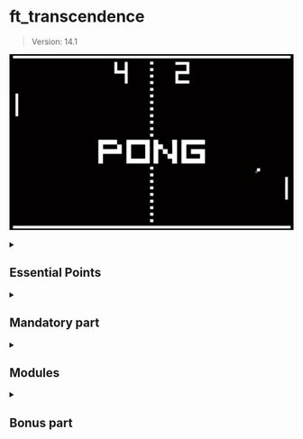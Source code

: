 # ft_transcendence
> Version: 14.1

<div align="center">

![Pong image](./utils/img/pong.png)

</div>

<details>
  <summary>
    <h2>Essential Points</h2>
  </summary>
  
  This project is a complex undertaking, requiring decision-making within the specified constraints.  
  You have some flexibility in implementing certain modules, 
  and it is left to your discretion **within the scope of the subject**.  
  All your choices must be justifiable.  

  If you believe it’s necessary to use *nginx* to set up your website,
  there’s no issue, but ask yourself first, is it truly necessary?  
  Can I do without it?

  Similarly, when faced with a library that could assist you,
  it’s crucial to understand whether it will fulfill your tasks.  
  You’re not expected to rework uninteresting sub-layers
  but rather to make the proposed features function.  

  It’s crucial to understand that you’ll encounter decisions where
  doubts about implementing certain features will arise.  

  Initially, it is **STRONGLY recommended** to comprehend the project requirements thoroughly.  
  Once you’ve grasped what needs to be accomplished,
  it is necessary to stay within the framework of the project.  

  When we mention an imposed technology, it explicitly means that
  everything officially related to the requested framework/language is allowed.  

  However, we emphasize that when you wish to implement a module,
  all restrictions apply to that module.  
  For instance, if you want to realize the project with
  the Backend module as specified in the subject,
  you can no longer use the default language and must adapt your project accordingly.  
  If you still want to create a backend using the default language,
  it’s also possible, but since you’re not using the requested language/framework,
  this module will not be considered valid.  

  Before concluding, it’s important to note that
  some modules intentionally have strong dependencies on others.  

  Your choices are significant and must be justified during your evaluation.  
  Exercise caution.  

  Take the time to contemplate the design of your application with your choices
  before delving into the code – it’s crucial.  
  Have a fun ! :)

</details>
  

<details>
  <summary>
    <h2>Mandatory part</h2>
  </summary>

  This project is about creating a website for the mighty **Pong** contest!  

  > The use of libraries or frameworks or tools to replace your job is strictly prohibited.  
  > Each part of the subject will explicitly present the authorized third party software you can use.  
  > Nevertheless, it is allowed and even recommended to use anything possible to simplify certain actions.  
  > It is important to note that any tools or resources utilized must be justified.  
  > Please be aware that simplifying does not equate to completing your work.  

<details>
  <summary>
    <h3>Overview</h3>
  </summary>

  Thanks to your website, users will play Pong with others.  
  You have to provide a nice user interface and real-time multiplayer online games!  

• Your project needs to adhere to the following guidelines as a minimum requirement,
contributing only a small portion to the final grade.  

• The second part of this subject will offer additional modules that can replace or complete the following rules.

In this Subject, certain words are ~~highlighted in green~~ :small_orange_diamond:Bordered like this:small_orange_diamond:.  
These represent technology choices that will evolve over time.  
Pay close attention to the version of the subject.

</details>

<details>
  <summary>
    <h3>Minimal technical requirement</h3>
  </summary>

Your project has to comply with the following rules:  

> Again, some of these constraints could be overridden by the choice of specific modules.

You are free to develop the site, with or without a backend.  

If you choose to include a backend, 
it must be written in pure :small_orange_diamond:Ruby:small_orange_diamond:.  
However, this requirement can be overridden by the **Framework module**.  

If your backend or framework uses a database,  
you must follow the constraints of the **Database module**.  

The frontend should be developed using pure vanilla :small_orange_diamond:Javascript:small_orange_diamond:.  
However, this requirement can be altered through the **FrontEnd module**.  

Your website must be a [single-page application](https://en.wikipedia.org/wiki/Single-page_application).  
The user should be able to use the **Back** and **Forward** buttons of the browser.

Your website must be compatible with the **latest stable up-to-date version** of :small_orange_diamond:Google Chrome:small_orange_diamond:.  

The user should encounter no unhandled errors and no warnings when browsing the website.  

Everything must be launched with a single command line to run an autonomous container provided by :small_orange_diamond:Docker:small_orange_diamond:.  
Example : `docker-compose up --build`  

> *If your container solution is Docker:*  
> When your computers in clusters run under Linux, you will use Docker in rootless mode for security reasons.  
> This comes with 2 sideways:  
> <br/>
>   • Your Docker runtime files must be located in /goinfre or /sgoinfre.
> <br/>
>   • You can’t use so called “bind-mount volumes” between the host and the container if non-root UIDs are used in the container.  
> <br/>
> Depending on the project, your situation and the context, several fallbacks exist:  
> Docker in a VM, rebuild you container after your changes, craft your own docker image with root as unique UID.  

</details>

<details>
  <summary>
    <h3>Game</h3>
  </summary>

The main purpose of this website is to play Pong versus other players.  

• Therefore, users must have the ability to participate in a live Pong game against another player directly on the website.  
Both players will use the same keyboard.  
The [**Remote players module**]() can enhance this functionality with remote players.

• A player must be able to play against another player, but it should also be possible to propose a **tournament**.  
This tournament will consist of multiple players who can take turns playing against each other.  
You have flexibility in how you implement the tournament,  
but it must clearly display who is playing against whom and the order of the players.  

• A **registration system** is required:  
At the start of a tournament, each player must input their alias name.  
The aliases will be reset when a new tournament begins.  
However, this requirement can be modified using the [**Standard User Management module**]().  

• There must be a **matchmaking system**:  
The tournament system organizes the matchmaking of the participants, and announces the next fight.  

• All players must adhere to the same rules,
which includes having identical paddle speed.  
This requirement also applies when using AI;  
the AI must exhibit the same speed as a regular player.  

• The game itself must be developed in accordance with the default frontend constraints (as outlined above),  
or you may choose to utilize the [**FrontEnd module**](),
or you have the option to override it with the [**Graphics module**]().  
While the visual aesthetics can vary,
it must still capture the essence of the **original Pong** (1972).

> The use of libraries or frameworks or tools to replace your job is strictly prohibited.  
> Each part of the subject will explicitly present the authorized third party software you can use.  
> Nevertheless, it is allowed and even recommended to use anything possible to simplify certain actions.  
> It is important to note that any tools or resources utilized must be justified.  
> Please be aware that simplifying does not equate to completing your work.  

</details>

<details>
  <summary>
    <h3>Security concerns</h3>
  </summary>

In order to create a basic functional website,
here are a few security concerns that you have to tackle:  

• Any password stored in your database,
if applicable, must be **hashed**.  

• Your website must be protected against **SQL injections/XSS**.  

• If you have a backend or any other features, 
it is mandatory to enable an HTTPS connection for all aspects (Utilize wss instead of ws...).  

• You must implement some form of validation for forms and any user input,  
either within the base page if no backend is used or on the server side if a backend is employed.  

> Please make sure you use a strong password hashing algorithm  

> For obvious security reasons, any credentials, API keys, env variables etc...  
> must be saved locally in a .env file and ignored by git.
> Publicly stored credentials will lead you directly to a failure of the project.  

</details>

</details>


<details>
  <summary>
    <h2>Modules</h2>
  </summary>

Now that you’ve accomplished 25% of the project, congratulations!  

With a functional basic website in place,  
the next step is to choose modules for further improvement.  

To attain 100% project completion, a minimum of **7 major modules is required**.  
It’s crucial to carefully review each module as it may necessitate modifications to your baseline website.  

Therefore, we strongly recommend reading this entire subject thoroughly.  

> The use of libraries or frameworks or tools to replace your job is strictly prohibited.  
> Each part of the subject will explicitly present the authorized third party software you can use.  
> Nevertheless, it is allowed and even recommended to use anything possible to simplify certain actions.  
> It is important to note that any tools or resources utilized must be justified.  
> Please be aware that simplifying does not equate to completing your work.  

> Two Minor Modules are equivalent to one Major Module.

<details>
  <summary><h3>Overview</h3></summary>

• [**Web**]()  
◦ **Major module**: Use a Framework as backend.  
◦ **Minor module**: Use a front-end framework or toolkit.  
◦ **Minor module**: Use a database for the backend.  
◦ **Major module**: Store the score of a tournament in the Blockchain.  

• [**User Management**]()  
◦ **Major module**: Standard user management, authentication, users across tournaments.  
◦ **Major module**: Implementing a remote authentication.  

• [**Gameplay and user experience**]()  
◦ **Major module**: Remote players  
◦ **Major module**: Multiplayers (more than 2 in the same game).  
◦ **Major module**: Add Another Game with User History and Matchmaking.  
◦ **Minor module**: Game Customization Options.  
◦ **Major module**: Live chat.  

• [**AI-Algo**]()  
◦ **Major module**: Introduce an AI Opponent.  
◦ **Minor module**: User and Game Stats Dashboards  

• [**Cybersecurity**]()  
◦ **Major module**: Implement WAF/ModSecurity with Hardened Configuration and HashiCorp Vault for Secrets Management.  
◦ **Minor module**: GDPR Compliance Options with User Anonymization, Local Data Management, and Account Deletion.  
◦ **Major module**: Implement Two-Factor Authentication (2FA) and JWT.  

• [**Devops**]()  
◦ **Major module**: Infrastructure Setup for Log Management.  
◦ **Minor module**: Monitoring system.  
◦ **Major module**: Designing the Backend as Microservices.  

• [**Graphics**]()  
◦ **Major module**: Use of advanced 3D techniques.  

• [**Accessibility**]()  
◦ **Minor module**: Support on all devices.  
◦ **Minor module**: Expanding Browser Compatibility.  
◦ **Minor module**: Multiple language supports.  
◦ **Minor module**: Add accessibility for Visually Impaired Users.  
◦ **Minor module**: Server-Side Rendering (SSR) Integration.  

• [**Server-Side Pong**]()  
◦ **Major module**: Replacing Basic Pong with Server-Side Pong and Implementing an API.  
◦ **Major module**: Enabling Pong Gameplay via CLI against Web Users with API Integration.  

</details>

<details>
  <summary>
    <h3>Web</h3>
  </summary>

These modules enable the integration of advanced web features into your Pong game.  

• **Major module**: Use a Framework as backend.  
In this major module, you are required to utilize a specific web framework for your backend development,  
and that framework is :small_orange_diamond:Django:small_orange_diamond:.  

> You can create a backend without using the constraints of this module by using the default language/framework.  
> However, this module will only be valid if you use the associated constraints.  

• **Minor module**: Use a front-end framework or toolkit.  
Your frontend development will utilize the :small_orange_diamond:Bootstrap toolkit:small_orange_diamond:.  

> You can create a front-end without using the constraints of this module by using the default language/framework.  
> However, this module will only be valid if you use the associated constraints.  

• Minor module: Use a database for the backend -and more.  
The designated database for all DB instances in your project is :small_orange_diamond:PostgreSQL:small_orange_diamond:.  
This choice guarantees data consistency and compatibility across all project components 
and may be a prerequisite for other modules, such as the **backend Framework module**.  

• Major module: Store the score of a tournament in the Blockchain.  
This Major module focuses on implementing a feature within the Pong website to store tournament scores securely on a blockchain.  
It is essential to clarify that for development and testing purposes, we will utilize a testing blockchain environment.  
The chosen blockchain for this implementation is :small_orange_diamond:Ethereum:small_orange_diamond:,  
and :small_orange_diamond:Solidity:small_orange_diamond: will be the programming language used for smart contract development.  

◦ Blockchain Integration: The primary goal of this module is to seamlessly integrate blockchain technology, 
specifically :small_orange_diamond:Ethereum:small_orange_diamond:, into the Pong website.  
This integration ensures the secure and immutable storage of tournament scores, 
providing players with a transparent and tamper-proof record of their gaming achievements.  

◦ :small_orange_diamond:Solidity:small_orange_diamond: Smart Contracts: To interact with the blockchain, 
we will develop :small_orange_diamond:Solidity:small_orange_diamond: smart contracts.  
These contracts will be responsible for recording,
managing, and retrieving tournament scores.  

◦Testing Blockchain: As mentioned earlier, a testing blockchain will be employed for development and testing purposes.  
This ensures that all blockchain-related functionalities are thoroughly validated without any risks associated with a live blockchain.  

Interoperability: This module may have dependencies on other modules, particularly the Backend Framework module.  
Integrating blockchain functionality might necessitate adjustments in the backend to accommodate interactions with the blockchain.  

By implementing this module, we aim to enhance the Pong website by introducing a blockchain-based score storage system.  

Users will benefit from the added layer of security and transparency,  
ensuring the integrity of their gaming scores.  
The module emphasizes the use of a testing blockchain environment to minimize risks associated with blockchain development.  

</details>

---
---

User Management
This module delves into the realm of User Management, addressing crucial aspects
of user interactions and access control within the Pong platform.
It encompasses two major components,
each focused on essential elements of user management and authentication: user participation across multiple tournaments and the implementation of remote authentication.

• Major module: Standard user management, authentication, users across tournaments.

◦ Users can subscribe to the website in a secure way.
◦ Registered users can log in in a secure way.
◦ Users can select a unique display name to play the tournaments.
◦ Users can update their information.
◦ Users can upload an avatar, with a default option if none is provided.
◦ Users can add others as friends and view their online status.
◦ User profiles display stats, such as wins and losses.
◦ Each user has a Match History including 1v1 games, dates, and relevant details, accessible to logged-in users.

Be carefull, the management of duplicate usernames/emails is at your discretion.
You must provide a justification for your decision.

..

Major module: Implementing a remote authentication.
In this major module, the goal is to implement the following authentication system:
OAuth 2.0 authentication with 42.

Key features and objectives include:
◦ Integrate the authentication system, allowing users to securely sign in.
◦ Obtain the necessary credentials and permissions from the authority to enable a secure login.
◦ Implement user-friendly login and authorization flows that adhere to best practices and security standards.
◦ Ensure the secure exchange of authentication tokens and user information between the web application and the authentication provider.

This major module aims to get a remote user authentication, providing users with a secure and convenient way to access the web application.

..

Gameplay and user experience
These modules are designed to enhance the general gameplay of the project.

• Major module: Remote players
It is possible to have two distant players.
Each player is located on a separated computer, accessing the same website and playing the same Pong game.

Think about network issues, like unexpected disconnection or lag.
You have to offer the best user experience possible.

• Major module: Multiple players
It is possible to have more than two players.
Each player needs a live control (so the previous “Distant players” module is highly recommended).
It’s up to you to define how the game could be played with 3, 4, 5, 6 ... players.
Along with the regular 2 players game,
you can choose a single number of players, greater than 2, for this multiplayer module.

Ex: 4 players can play on a squarred board, each player owns one unique side of the square.

• Major module: Add Another Game with User History and Matchmaking.
In this major module, the objective is to introduce a new game, distinct from Pong, and incorporate features such as user history tracking and matchmaking.

Key features and goals include:
◦ Develop a new, engaging game to diversify the platform’s offerings and entertain users.
◦ Implement user history tracking to record and display individual user’s gameplay statistics.
◦ Create a matchmaking system to allow users to find opponents and participate in fair and balanced matches.
◦ Ensure that user game history and matchmaking data are stored securely and remain up-to-date.
◦ Optimize the performance and responsiveness of the new game to provide an enjoyable user experience.
Regularly update and maintain the game to fix
bugs, add new features, and enhance gameplay.

This major module aims to expand your platform by introducing a new game, enhancing user engagement with gameplay history, and facilitating matchmaking for an enjoyable gaming experience.

• Minor module: Game Customization Options.
In this minor module, the goal is to provide customization options for all available games on the platform.

Key features and objectives include:
◦ Offer customization features, such as power-ups, attacks, or different maps, that enhance the gameplay experience.
◦ Allow users to choose a default version of the game with basic features if they prefer a simpler experience.
◦ Ensure that customization options are available and applicable to all games offered on the platform.
◦ Implement user-friendly settings menus or interfaces for adjusting game parameters.
◦ Maintain consistency in customization features across all games to provide a unified user experience.

This module aims to give users the flexibility to tailor their gaming experience across all available games by providing a variety of customization options while also offering a default version for those who prefer a straightforward gameplay
experience.

• Major module: Live Chat.
You have to create a chat for your users in this module:
◦ The user should be able to send direct messages to other users.
◦ The user should be able to block other users. This way, they will see no more messages from the account they blocked.
◦ The user should be able to invite other users to play a Pong game through the chat interface.
◦ The tournament system should be able to warn users expected for the next game.
◦ The user should be able to access other players profiles through the chat interface.

..

AI-Algo

These modules serve to introduce data-driven elements to the project,
with the major module introducing an AI opponent for enhanced gameplay,
and the minor module focusing on user and game statistics dashboards, offering users a minimalistic yet insightful glimpse into their gaming experiences.

• Major module: Introduce an AI Opponent.
In this major module, the objective is to incorporate an AI player into the game.

Notably, the use of the A* algorithm is not permitted for this task.

Key features and goals include:
◦ Develop an AI opponent that provides a challenging and engaging gameplay experience for users.
◦ The AI must replicate human behavior, meaning that in your AI implementation, you must simulate keyboard input.

The constraint here is that the AI can only refresh its view of the game once per second, requiring it to anticipate bounces and other actions.

The AI must utilize power-ups if you have chosen to implement the Game customization options module.

◦ Implement AI logic and decision-making processes that enable the AI player to make intelligent and strategic moves.
◦ Explore alternative algorithms and techniques to create an effective AI player without relying on A*.
◦ Ensure that the AI adapts to different gameplay scenarios and user interactions.

Attention: You will need to explain in detail how your AI functions during your evaluation.

Creating an AI that does nothing is strictly
prohibited; it must have the capability to win occasionally.

This major module aims to enhance the game by introducing an AI opponent that adds excitement and competitiveness without relying on the A* algorithm.

• Minor module: User and Game Stats Dashboards.
In this minor module, the goal is to introduce dashboards that display statistics for individual users and game sessions.

Key features and objectives include:
◦ Create user-friendly dashboards that provide users with insights into their own
gaming statistics.
◦ Develop a separate dashboard for game sessions, showing detailed statistics, outcomes, and historical data for each match.
◦ Ensure that the dashboards offer an intuitive and informative user interface for tracking and analyzing data.
◦ Implement data visualization techniques, such as charts and graphs, to present statistics in a clear and visually appealing manner.
◦ Allow users to access and explore their own gaming history and performance metrics conveniently.
◦ Feel free to add any metrics you deem useful.

This minor module aims to empower users with the ability to monitor their gaming statistics and game session details through user-friendly dashboards,
providing a comprehensive view of their gaming experience.

...

Cybersecurity

These cybersecurity modules are designed to bolster the security posture of the project, with the major module focusing on robust protection through Web Application Firewall (WAF) and ModSecurity configurations and HashiCorp Vault for secure secrets management.
The minor modules complement this effort by adding options for GDPR compliance, user data anonymization, account deletion, two-factor authentication (2FA), and JSON Web Tokens (JWT), collectively ensuring the project’s commitment to data protection, privacy, and authentication security.

• Major module: Implement WAF/ModSecurity with Hardened Configuration and HashiCorp Vault for Secrets Management.

In this major module, the objective is to enhance the security infrastructure of the project by implementing several key components.

Key features and goals include:
◦ Configure and deploy a Web Application Firewall (WAF) and ModSecurity with a strict and secure configuration to protect against web-based attacks.
◦ Integrate HashiCorp Vault to securely manage and store sensitive information, such as API keys, credentials, and environment variables, ensuring that these secrets are properly encrypted and isolated.

This major module aims to bolster the project’s security infrastructure by implementing robust security measures, including WAF/ModSecurity for web application protection and HashiCorp Vault for secrets management to ensure a safe and secure environment.

• Minor module: GDPR Compliance Options with User Anonymization, Local Data Management, and Account Deletion.

In this minor module, the goal is to introduce GDPR compliance options that allow users to exercise their data privacy rights.

Key features and objectives include:
◦ Implement GDPR-compliant features that enable users to request anonymization of their personal data, ensuring that their identity and sensitive information are protected.
◦ Provide tools for users to manage their local data, including the ability to view, edit, or delete their personal information stored within the system.
◦ Offer a streamlined process for users to request the permanent deletion of their accounts, including all associated data, ensuring compliance with data protection regulations.
◦ Maintain clear and transparent communication with users regarding their data privacy rights,
with easily accessible options to exercise these rights.

This minor module aims to enhance user privacy and data protection by offering GDPR compliance options that empower users to control their personal information and exercise their data privacy rights within the system.

If you are not familiar with the General Data Protection Regulation (GDPR),
it is essential to understand its principles and implications, especially regarding user data management and privacy.

The GDPR is a regulation that aims to protect the
personal data and privacy of individuals within the European Union (EU) and the European Economic Area (EEA).

It sets out strict rules and guidelines for organi-
zations on how they should handle and process personal data.

To gain a better understanding of the GDPR and its requirements,
it is highly recommended to visit the official website of the European Commission on data
protection1.

This website provides comprehensive information about the GDPR, including its principles, objectives, and user rights. It also offers additional
resources to delve deeper into the topic and ensure compliance with the regulation.

If you are unfamiliar with the GDPR, please take the time to visit the provided link and familiarize yourself with the regulations before proceeding with this project.

• Major module: Implement Two-Factor Authentication (2FA) and JWT.
In this major module, the goal is to enhance security and user authentication by introducing Two-Factor Authentication (2FA) and utilizing JSON Web Tokens (JWT). Key features and objectives include:
◦ Implement Two-Factor Authentication (2FA) as an additional layer of security for user accounts, requiring users to provide a secondary verification method, such as a one-time code, in addition to their password.
◦ Utilize JSON Web Tokens (JWT) as a secure method for authentication and authorization, ensuring that user sessions and access to resources are managed securely.
◦ Provide a user-friendly setup process for enabling 2FA, with options for SMS codes, authenticator apps, or email-based verification.
◦ Ensure that JWT tokens are issued and validated securely to prevent unauthorized access to user accounts and sensitive data.

This major module aims to strengthen user account security by offering Two-Factor
Authentication (2FA) and enhancing authentication and authorization through the
use of JSON Web Tokens (JWT).

https://commission.europa.eu/law/law-topic/data-protection/data-protection-eu_en

..

Devops

These modules collectively focus on enhancing the project’s infrastructure and architecture,
with the major modules addressing infrastructure setup for efficient log management using ELK (Elasticsearch, Logstash, Kibana), designing the backend as microservices for flexibility and scalability, and implementing Prometheus/Grafana for comprehensive system monitoring.

• Major module: Infrastructure Setup with ELK (Elasticsearch, Logstash, Kibana) for Log Management.

In this major module, the objective is to establish a robust infrastructure for log management and analysis using the ELK stack (Elasticsearch, Logstash, Kibana).

Key features and goals include:
◦ Deploy Elasticsearch to efficiently store and index log data, making it easily searchable and accessible.
◦ Configure Logstash to collect, process, and transform log data from various sources and send it to Elasticsearch.
◦ Set up Kibana for visualizing log data, creating dashboards, and generating insights from log events.
◦ Define data retention and archiving policies to manage the storage of log data effectively.
◦ Implement security measures to protect log data and access to the ELK stack components.

This major module aims to establish a powerful log management and analysis system using the ELK stack, enabling effective troubleshooting, monitoring, and insights into the system’s operation and performance.

• Minor module: Monitoring system.
In this minor module, the objective is to set up a comprehensive monitoring system using Prometheus and Grafana.

Key features and goals include:
◦ Deploy Prometheus as the monitoring and alerting toolkit to collect metrics and monitor the health and performance of various system components.
◦ Configure data exporters and integrations to capture metrics from different services, databases, and infrastructure components.
◦ Create custom dashboards and visualizations using Grafana to provide realtime insights into system metrics and performance.
◦ Set up alerting rules in Prometheus to proactively detect and respond to critical issues and anomalies.
◦ Ensure proper data retention and storage strategies for historical metrics data.
◦ Implement secure authentication and access control mechanisms for Grafana to protect sensitive monitoring data.

This minor module aims to establish a robust monitoring infrastructure using
Prometheus and Grafana,
enabling real-time visibility into system metrics and proactive issue detection for improved system performance and reliability.

• Major module: Designing the Backend as Microservices.
In this major module, the goal is to architect the backend of the system using a microservices approach.

Key features and objectives include:
◦ Divide the backend into smaller, loosely-coupled microservices, each responsible for specific functions or features.
◦ Define clear boundaries and interfaces between microservices to enable independent development, deployment, and scaling.
◦ Implement communication mechanisms between microservices, such as REST-
ful APIs or message queues, to facilitate data exchange and coordination.
◦ Ensure that each microservice is responsible for a single, well-defined task or business capability, promoting maintainability and scalability.

This major module aims to enhance the system’s architecture by adopting a microservices design approach,
enabling greater flexibility, scalability, and maintainability of the backend components.
..
Gaming
These modules are designed to enhance the gamification aspect of the project, with the
major module introducing new games, user history tracking, and matchmaking, while the
minor module focuses on providing customization options across all available games.
• Major module: Add Another Game with User History and Matchmaking.

In this major module, the objective is to introduce a new game, distinct from Pong, and incorporate features such as user history tracking and matchmaking.

Key features and goals include:
◦ Develop a new, engaging game to diversify the platform’s offerings and enter-
tain users.
◦ Implement user history tracking to record and display individual user’s gameplay statistics.
◦ Create a matchmaking system to allow users to find opponents and participate in fair and balanced matches.
◦ Ensure that user game history and matchmaking data are stored securely and remain up-to-date.
◦ Optimize the performance and responsiveness of the new game to provide an enjoyable user experience.

Regularly update and maintain the game to fix
bugs, add new features, and enhance gameplay.
This major module aims to expand your platform by introducing a new game, enhancing user engagement with gameplay history, and facilitating matchmaking for an enjoyable gaming experience.

• Minor module: Game Customization Options.
In this minor module, the goal is to provide customization options for all available games on the platform.

Key features and objectives include:

◦ Offer customization features, such as power-ups, attacks, or different maps, that enhance the gameplay experience.
◦ Allow users to choose a default version of the game with basic features if they prefer a simpler experience.
◦ Ensure that customization options are available and applicable to all games offered on the platform.
◦ Implement user-friendly settings menus or interfaces for adjusting game parameters.
◦ Maintain consistency in customization features across all games to provide a unified user experience.

This module aims to give users the flexibility to tailor their gaming experience across all available games by providing a variety of customization options while also offering a default version for those who prefer a straightforward gameplay
experience.

..

Graphics
• Major module: Implementing Advanced 3D Techniques
This major module, known as "Graphics," is focused on enhancing the visual aspects of the Pong game.
It introduces the utilization of advanced 3D techniques to create a more immersive gaming experience.

Specifically, the Pong game will be developed
using ThreeJS/WebGL to achieve the desired visual effects.
◦ Advanced 3D Graphics: The primary goal of this module is to implement advanced 3D graphics techniques to elevate the visual quality of the Pong game.

By utilizing ThreeJS/WebGL , we aim to create stunning visual effects that immerse players in the gaming environment.

◦ Immersive Gameplay: The incorporation of advanced 3D techniques enhances the overall gameplay experience by providing users with a visually engaging and captivating Pong game.

◦ Technology Integration: The chosen technology for this module is ThreeJS/WebGL .

These tools will be used to create the 3D graphics, ensuring compatibility and optimal performance.

This major module aims to revolutionize the Pong game’s visual elements by introducing advanced 3D techniques.

Through the utilization of TreeJS/WebGL,
we aspire to provide players with an immersive and visually stunning gaming experience.

..

Accessibility

These modules are designed to enhance the accessibility of our web application, with a focus on ensuring compatibility across all devices, expanding browser support, offering multi-language capabilities, providing accessibility features for visually impaired users, and integrating Server-Side Rendering (SSR) for improved performance and user experience.

• Minor module: Support on all devices.
In this module, the main focus is to ensure that your website works seamlessly on all types of devices.

Key features and objectives include:
◦ Make sure the website is responsive, adapting to different screen sizes and orientations, ensuring a consistent user experience on desktops, laptops, tablets, and smartphones.
◦ Ensure that users can easily navigate and interact with the website using different input methods,
such as touchscreens, keyboards, and mice, depending on the device they are using.

This module aims to provide a consistent and user-friendly experience on all devices,
maximizing accessibility and user satisfaction.

• Minor module: Expanding Browser Compatibility.
In this minor module, the objective is to enhance the compatibility of the web application by adding support for an additional web browser.

Key features and objectives include:
◦ Extend browser support to include an additional web browser, ensuring that users can access and use the application seamlessly.
◦ Conduct thorough testing and optimization to ensure that the web application functions correctly and displays correctly in the newly supported browser.
◦ Address any compatibility issues or rendering discrepancies that may arise in the added web browser.
◦ Ensure a consistent user experience across all supported browsers, maintaining usability and functionality.

This minor module aims to broaden the accessibility of the web application by supporting an additional web browser, providing users with more choices for their browsing experience.

• Minor module: Multiple language supports.
In this minor module, the objective is to ensure that your website supports multiple languages to cater to a diverse user base.

Key features and goals include:
◦ Implement support for a minimum of three languages on the website to accommodate a broad audience.
Provide a language switcher or selector that allows users to easily change the website’s language based on their preferences.
◦ Translate essential website content, such as navigation menus, headings, and key information, into the supported languages.
◦ Ensure that users can navigate and interact with the website seamlessly, regardless of the selected language.
◦ Consider using language packs or localization libraries to simplify the translation process and maintain consistency across different languages.
◦ Allow users to set their preferred language as a default choice for subsequent visits to the website.

This minor module aims to enhance the accessibility and inclusivity of your website by offering content in multiple languages, making it more user-friendly for a diverse international audience.

• Minor module: Add accessibility for Visually Impaired Users.
In this minor module, the goal is to make your website more accessible for visually impaired users.

Key features include:
◦ Support for screen readers and assistive technologies.
◦ Clear and descriptive alt text for images.
◦ High-contrast color scheme for readability.
◦ Keyboard navigation and focus management.
◦ Options for adjusting text size.
◦ Regular updates to meet accessibility standards.

This module aims to improve the website’s usability for individuals with visual impairments and ensure compliance with accessibility standards.

• Minor module: Server-Side Rendering (SSR) Integration.
In this minor module, the focus is on integrating Server-Side Rendering (SSR) to enhance the performance and user experience of your website.

Key objectives include:
◦ Implement SSR to improve the website’s loading speed and overall performance.
◦ Ensure that content is pre-rendered on the server and delivered to users’ browsers for faster initial page loads.
◦ Optimize SEO by providing search engines with pre-rendered HTML content.
◦ Maintain a consistent user experience while benefiting from the advantages of SSR.

This module aims to boost website performance and SEO by integrating Server-Side Rendering for faster page loads and improved user experience.

..

Server-Side Pong

• Major module: Replacing Basic Pong with Server-Side Pong and Implementing an API.

In this major module, the goal is to replace the basic Pong game with a server-side Pong game, accompanied by the implementation of an API. 

Key features and objectives include:
◦ Develop server-side logic for the Pong game to handle gameplay, ball movement, scoring, and player interactions.
◦ Create an API that exposes the necessary resources and endpoints to interact with the Pong game, allowing partial usage of the game via the Command-Line Interface (CLI) and web interface.
◦ Design and implement the API endpoints to support game initialization, player controls, and game state updates.
◦ Ensure that the server-side Pong game is responsive, providing an engaging and enjoyable gaming experience.
◦ Integrate the server-side Pong game with the web application, allowing users to play the game directly on the website.

This major module aims to elevate the Pong game by migrating it to the server side,
enabling interaction through both a web interface and CLI while offering an API for easy access to game resources and features.

• Major module: Enabling Pong Gameplay via CLI against Web Users with API Integration.
In this major module, the goal is to develop a Command-Line Interface (CLI) that allows users to play Pong against players using the web version of the game.
The CLI should connect to the web application seamlessly, enabling CLI users to join and interact with web players.

Key features and objectives include:
◦ Create a robust CLI application that replicates the Pong gameplay experience available on the website, providing CLI users with the ability to initiate and participate in Pong matches.
◦ Utilize the API to establish communication between the CLI and the web application, enabling CLI users to connect to the site and interact with web players.
◦ Develop a user authentication mechanism within the CLI, allowing CLI users to log in to the web application securely.
◦ Implement real-time synchronization between the CLI and web users, ensuring that gameplay interactions are seamless and consistent.
◦ Enable CLI users to join and create Pong matches with web players, facilitating cross-platform gameplay.
◦ Provide comprehensive documentation and guidance on how to use the CLI effectively for Pong matches against web users.

This major module aims to enhance the Pong gaming experience by creating a CLI that seamlessly connects CLI users to web players through API integration, offering a unified and interactive gameplay environment.

> If you want to do this module, we strongly recommend that you do the previous one.  

</details>


<details>
  <summary>
    <h2>Bonus part</h2>
  </summary>

For this project, the bonus section is designed to be straightforward.  
You are required to include more modules.  

• Five points will be awarded for each **minor module**.  
• Ten points will be awarded for each **major module**.  

> The bonus part will only be assessed if the mandatory part is PERFECT.  
> Perfect means the mandatory part has been integrally done and works without malfunctioning.  
> If you have not passed ALL the mandatory requirements, your bonus part will not be evaluated at all.  

</details>
